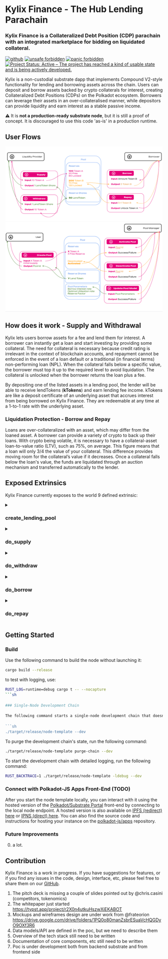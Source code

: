 # Kylix Finance - The Hub Lending Parachain
### Kylix Finance is a Collateralized Debt Position (CDP) parachain with an integrated marketplace for bidding on liquidated collateral.

[<img alt="github" src="https://img.shields.io/badge/github-davassi/davassi?style=for-the-badge&labelColor=555555&logo=github" height="20">](https://github.com/davassi/kylix-finance/)
[![unsafe forbidden](https://img.shields.io/badge/unsafe-forbidden-success.svg)](https://github.com/rust-secure-code/safety-dance/)
[![panic forbidden](https://img.shields.io/badge/panic-forbidden-success.svg)](https://github.com/dtolnay/no-panic)
[![Project Status: Active – The project has reached a kind of usable state and is being actively developed.](https://www.repostatus.org/badges/latest/active.svg)](https://www.repostatus.org/#active)

Kylix is a non-custodial substrate dapp that implements Compound V2-style functionality for lending and borrowing assets across the chain. Users can deposit and borrow assets backed by crypto collaterals for interest, creating Collateralized Debt Positions (CDPs) on the Polkadot ecosystem. Borrowers can leverage their assets in an over-collateralised manner, while depositors can provide liquidity and earn interest as a stable passive income. 

:warning: It is **not a production-ready substrate node**, but it is still a proof of concept. It is discouraged to use this code 'as-is' in a production runtime.

## User Flows

![Kylix flow](./docs/images/extrinsics_flow1.png)
![Kylix flow](./docs/images/extrinsics_flow2.png)

## How does it work - Supply and Withdrawal

Kylix lets users borrow assets for a fee and lend them for interest. A borrower can instantly get a loan and start investing by providing some collateral. The need for collateral is necessary because credit rating is irrelevant in the context of blockchain accounts, and repayment cannot be enforced in the event of a loan default or a traditional (in financial terms) non-performing loan (NPL). When the collateral falls below a specific value, the borrower must top it up to the required level to avoid liquidation. The collateral is unlocked when the borrower returns the loan plus a fee.

By depositing one of the listed assets in a lending pool, the lender will be able to receive lendTokens (**kTokens**) and earn lending fee income. kTokens are like a deposit certificate of an underlying asset that accrues interest from being borrowed on Kylix Finance. They are redeemable at any time at a 1-to-1 rate with the underlying asset.

### Liquidation Protection - Borrow and Repay

Loans are over-collateralized with an asset, which may differ from the loaned asset. A borrower can provide a variety of crypto to back up their loans. With crypto being volatile, it is necessary to have a collateral-asset loan-to-value ratio (LTV), such as 75%, on average. This figure means that a loan will only 3/4 the value of your collateral. This difference provides moving room for the collateral’s value if it decreases. Once a collateral falls below the loan's value, the funds are liquidated through an auction mechanism and transferred automatically to the lender.

## Exposed Extrinsics

Kylix Finance currently exposes to the world 9 defined extrinsic:

<details>
<summary><h3>create_lending_pool</h3></summary>

The `create_lending_pool` function allows a user to Create a new reserve and then supply it with some liquidity. Given an asset and its amount, it creates a new lending pool, if it does not already exist, and adds the provided liquidity/ The user will receive LP tokens in return in ratio.

#### Parameters:
* `origin` - The origin caller of this function. This should be signed by the user that creates the lending pool and add some liquidity.
* `id`: AssetIdOf<T> - The pool id, provided by the user
* `asset` - The identifier for the type of asset that the user wants to provide.
* `balance` - The amount of `asset` that the user is providing.
 
#### Errors:

This function will return an error in the following scenarios:

* If the origin is not signed (i.e., the function was not called by a user).
* If the provided assets do not exist.
* If `amount` is 0 or less.
* If adding liquidity to the pool fails for any reason due to arithmetic overflows or underflows

</details>
<details>
<summary><h3>do_supply</h3></summary>

Create a new lending pool. Deposit initial liquidity (in the form of an asset). Create a new liquidity token. Mint & transfer to the caller accounts an amount of the liquidity token equal to `currency_amount`. Emits two events on success: `LiquidityPoolCreated` and `AddedLiquidity`.

#### Parameters:
 * `origin` – Origin for the call. Must be signed.
  * `liquidity_token_id` – ID of the liquidity token to be created. The asset with this ID must *not* exist.
  * `asset_a_id` – ID of the asset A traded on the created liquidity pool. The asset with this ID must exist.
  * `asset_b_id` – ID of the asset B traded on the created liquidity pool. The asset with this ID must exist.
  * `amount_a` – Initial amount of asset A to deposit in the pool. Must be greater than 0.


#### Errors:
* `LiquidityPoolAlreadyExisting` - Trying to recreate an existing liquidity pool
* `LiquidityPoolDoesNotExist` - Trying to add or remove liquidity from/to a non-existing liquidity pool

#### Tests
 * `create_new_liquidity_pool_success_test`
  * `create_the_same_liquidity_pool_twice_fail_test`

</details>

<details>
<summary><h3>do_withdraw</h3></summary>

#### Parameters:

#### Errors:

#### Tests
</details>

<details>
<summary><h3>do_borrow</h3></summary>

#### Parameters:
 
#### Errors:

#### Tests
</details>

<details>
<summary><h3>do_repay</h3></summary>


#### Parameters:
 
#### Errors:

#### Tests
</details>



 

## Getting Started

### Build

Use the following command to build the node without launching it:

```sh
cargo build --release
```

to test with logging, use:

```sh
RUST_LOG=runtime=debug cargo t -- --nocapture
```sh

### Single-Node Development Chain

The following command starts a single-node development chain that doesn't persist state:

```sh
./target/release/node-template --dev
```

To purge the development chain's state, run the following command:

```sh
./target/release/node-template purge-chain --dev
```

To start the development chain with detailed logging, run the following command:

```sh
RUST_BACKTRACE=1 ./target/release/node-template -ldebug --dev
```

### Connect with Polkadot-JS Apps Front-End (TODO)

After you start the node template locally, you can interact with it using the hosted version of the [Polkadot/Substrate Portal](https://polkadot.js.org/apps/#/explorer?rpc=ws://localhost:9944) front-end by connecting to the local node endpoint.
A hosted version is also available on [IPFS (redirect) here](https://dotapps.io/) or [IPNS (direct) here](ipns://dotapps.io/?rpc=ws%3A%2F%2F127.0.0.1%3A9944#/explorer).
You can also find the source code and instructions for hosting your instance on the [polkadot-js/apps](https://github.com/polkadot-js/apps) repository.

### Future Improvements

0. a lot.

## Contribution

Kylix Finance is a work in progress. If you have suggestions for features, or if you find any issues in the code, design, interface, etc, please feel free to share them on our [GitHub](https://github.com/davassi/polkalend-finance/issues).


1. The pitch deck is missing a couple of slides pointed out by @chris.casini (competitors, tokenomics)
2. The whitepaper just started https://typst.app/project/r2X0n4utkuHszwXiEKABOT
3. Mockups and wireframes design are under work from @frateorion https://drive.google.com/drive/folders/1PQ0o80manZsbrESuaVcHQGDyO9OXf3R6
4. Data models/API are defined in the poc, but we need to describe them
5. Overview of the tech stack still need to be written 
6. Documentation of core components, etc still need to be written
7. Poc is under development both from backend substrate and from frontend side